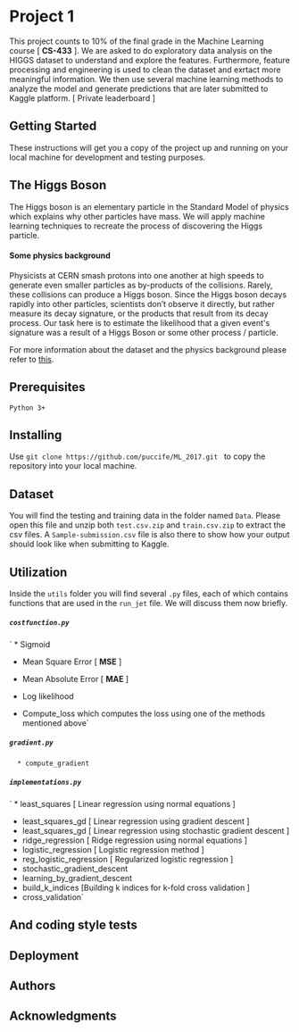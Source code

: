 # Project 1
This project counts to 10% of the final grade in the Machine Learning course [ **CS-433** ].
We are asked to do  exploratory data analysis on the HIGGS dataset to understand and explore the features.
Furthermore, feature processing and engineering is used to clean the dataset and exrtact more meaningful information.
We then use several machine learning methods to analyze the model and generate predictions that are later submitted to Kaggle platform. [ Private leaderboard ]

## Getting Started
These instructions will get you a copy of the project up and running on your local machine for development and testing purposes.

## The Higgs Boson
The Higgs boson is an elementary particle in the Standard Model of physics which explains why other particles
have mass. We will apply machine learning techniques to recreate the process of discovering the Higgs particle.
#### Some physics background
Physicists at CERN smash protons into one another at high speeds to generate even smaller particles as by-products of the collisions. Rarely, these collisions can produce a Higgs boson. Since the Higgs boson decays rapidly into other particles, scientists don’t observe it directly, but rather measure its decay signature, or the products that result from its decay process. Our task here is to estimate the likelihood that a given event's signature was a result of a Higgs Boson or some other process / particle.

For more information about the dataset and the physics background please refer to [this](https://higgsml.lal.in2p3.fr/files/2014/04/documentation_v1.8.pdf).

## Prerequisites
`Python 3+`
## Installing
Use `git clone https://github.com/puccife/ML_2017.git ` to copy the repository into your local machine.
## Dataset
You will find the testing and training data in the folder named `Data`.
Please open this file and unzip both `test.csv.zip` and `train.csv.zip` to extract the csv files.
A `Sample-submission.csv` file is also there to show how your output should look like when submitting to Kaggle.
## Utilization
Inside the `utils` folder you will find several `.py` files, each of which contains functions that are used in the `run_jet` file. We will discuss them now briefly.
##### `costfunction.py`
 ` * Sigmoid

  * Mean Square Error [ **MSE** ]

  * Mean Absolute Error [ **MAE** ] 

  * Log likelihood

  * Compute_loss which computes the loss using one of the methods mentioned above`

##### `gradient.py`
`  * compute_gradient`
##### `implementations.py`
 ` * least_squares [ Linear regression using normal equations ]
  * least_squares_gd [ Linear regression using gradient descent ]
  * least_squares_gd [ Linear regression using stochastic gradient descent ]
  * ridge_regression [ Ridge regression using normal equations ] 
  * logistic_regression [ Logistic regression method ]
  * reg_logistic_regression [ Regularized logistic regression ]
  * stochastic_gradient_descent
  * learning_by_gradient_descent
  * build_k_indices [Building k indices for k-fold cross validation ]
  * cross_validation`

## And coding style tests

## Deployment

## Authors

## Acknowledgments
